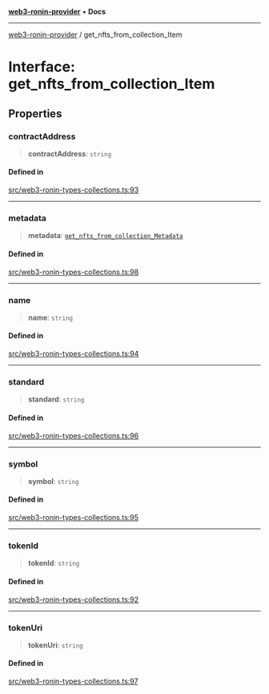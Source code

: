 [**web3-ronin-provider**](../README.md) • **Docs**

***

[web3-ronin-provider](../globals.md) / get\_nfts\_from\_collection\_Item

# Interface: get\_nfts\_from\_collection\_Item

## Properties

### contractAddress

> **contractAddress**: `string`

#### Defined in

[src/web3-ronin-types-collections.ts:93](https://github.com/chuacw/web3-ronin-provider/blob/7646ce38176c1dab59363eef0869f2efa34d498b/src/web3-ronin-types-collections.ts#L93)

***

### metadata

> **metadata**: [`get_nfts_from_collection_Metadata`](get_nfts_from_collection_Metadata.md)

#### Defined in

[src/web3-ronin-types-collections.ts:98](https://github.com/chuacw/web3-ronin-provider/blob/7646ce38176c1dab59363eef0869f2efa34d498b/src/web3-ronin-types-collections.ts#L98)

***

### name

> **name**: `string`

#### Defined in

[src/web3-ronin-types-collections.ts:94](https://github.com/chuacw/web3-ronin-provider/blob/7646ce38176c1dab59363eef0869f2efa34d498b/src/web3-ronin-types-collections.ts#L94)

***

### standard

> **standard**: `string`

#### Defined in

[src/web3-ronin-types-collections.ts:96](https://github.com/chuacw/web3-ronin-provider/blob/7646ce38176c1dab59363eef0869f2efa34d498b/src/web3-ronin-types-collections.ts#L96)

***

### symbol

> **symbol**: `string`

#### Defined in

[src/web3-ronin-types-collections.ts:95](https://github.com/chuacw/web3-ronin-provider/blob/7646ce38176c1dab59363eef0869f2efa34d498b/src/web3-ronin-types-collections.ts#L95)

***

### tokenId

> **tokenId**: `string`

#### Defined in

[src/web3-ronin-types-collections.ts:92](https://github.com/chuacw/web3-ronin-provider/blob/7646ce38176c1dab59363eef0869f2efa34d498b/src/web3-ronin-types-collections.ts#L92)

***

### tokenUri

> **tokenUri**: `string`

#### Defined in

[src/web3-ronin-types-collections.ts:97](https://github.com/chuacw/web3-ronin-provider/blob/7646ce38176c1dab59363eef0869f2efa34d498b/src/web3-ronin-types-collections.ts#L97)
